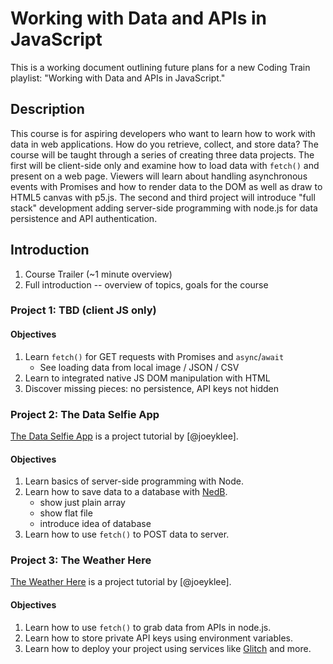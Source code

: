 # Working with Data and APIs in JavaScript

This is a working document outlining future plans for a new Coding Train playlist: "Working with Data and APIs in JavaScript."

## Description

This course is for aspiring developers who want to learn how to work with data in web applications. How do you retrieve, collect, and store data? The course will be taught through a series of creating three data projects. The first will be client-side only and examine how to load data with `fetch()` and present on a web page. Viewers will learn about handling asynchronous events with Promises and how to render data to the DOM as well as draw to HTML5 canvas with p5.js. The second and third project will introduce "full stack" development adding server-side programming with node.js for data persistence and API authentication.

## Introduction
1. Course Trailer (~1 minute overview)
2. Full introduction -- overview of topics, goals for the course

### Project 1: TBD (client JS only)

#### Objectives
1. Learn `fetch()` for GET requests with Promises and `async`/`await`
   * See loading data from local image / JSON / CSV
2. Learn to integrated native JS DOM manipulation with HTML
3. Discover missing pieces: no persistence, API keys not hidden

### Project 2: The Data Selfie App

[The Data Selfie App](https://github.com/joeyklee/data-selfie-app) is a project tutorial by [@joeyklee].

#### Objectives
1. Learn basics of server-side programming with Node.
2. Learn how to save data to a database with [NedB](https://github.com/louischatriot/nedb).
    * show just plain array
    * show flat file
    * introduce idea of database
3. Learn how to use `fetch()` to POST data to server.

### Project 3: The Weather Here

[The Weather Here](https://github.com/joeyklee/the-weather-here) is a project tutorial by [@joeyklee].

#### Objectives
1. Learn how to use `fetch()` to grab data from APIs in node.js.
2. Learn how to store private API keys using environment variables.
3. Learn how to deploy your project using services like [Glitch](http://glitch.com) and more.

